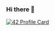 ### Hi there 👋

[![42 Profile Card](https://1337-readme.vercel.app/api/profile?cursus=piscine-c-decloisonnee&email=hide&login=ael-azra)](https://github.com/mohouyizme/1337-readme)
